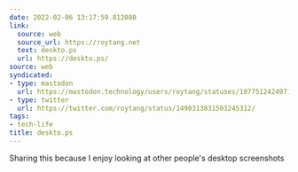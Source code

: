```yaml
---
date: 2022-02-06 13:17:59.812080
link:
  source: web
  source_url: https://roytang.net
  text: deskto.ps
  url: https://deskto.ps/
source: web
syndicated:
- type: mastodon
  url: https://mastodon.technology/users/roytang/statuses/107751242497129911
- type: twitter
  url: https://twitter.com/roytang/status/1490313831503245312/
tags:
- tech-life
title: deskto.ps
---
```


Sharing this because I enjoy looking at other people's desktop screenshots